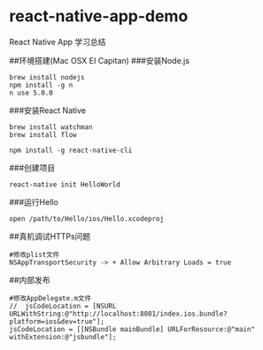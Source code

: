 # react-native-app-demo
React Native App 学习总结

##环境搭建(Mac OSX EI Capitan)
###安装Node.js
```
brew install nodejs
npm install -g n
n use 5.0.0
```

###安装React Native
```
brew install watchman
brew install flow

npm install -g react-native-cli
```

###创建项目
```
react-native init HelloWorld
```
###运行Hello
```
open /path/to/Hello/ios/Hello.xcodeproj
```

##真机调试HTTPs问题
```
#修改plist文件
NSAppTransportSecurity -> + Allow Arbitrary Loads = true
```

##内部发布
```
#修改AppDelegate.m文件
//  jsCodeLocation = [NSURL URLWithString:@"http://localhost:8081/index.ios.bundle?platform=ios&dev=true"];
jsCodeLocation = [[NSBundle mainBundle] URLForResource:@"main" withExtension:@"jsbundle"];
```
